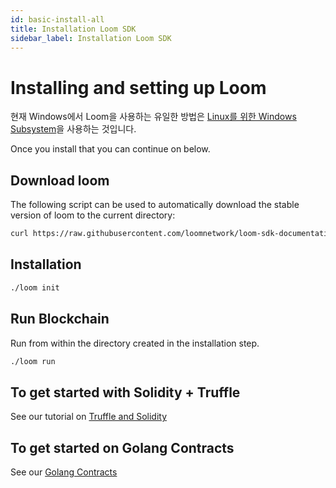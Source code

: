 ```yaml
---
id: basic-install-all
title: Installation Loom SDK
sidebar_label: Installation Loom SDK
---
```

# Installing and setting up Loom

현재 Windows에서 Loom을 사용하는 유일한 방법은 [Linux를 위한 Windows Subsystem](https://docs.microsoft.com/en-us/windows/wsl/install-win10)을 사용하는 것입니다.

Once you install that you can continue on below.

## Download loom

The following script can be used to automatically download the stable version of loom to the current directory:

```bash
curl https://raw.githubusercontent.com/loomnetwork/loom-sdk-documentation/master/scripts/get_loom.sh | sh
```

## Installation

```bash
./loom init
```

## Run Blockchain

Run from within the directory created in the installation step.

```bash
./loom run
```

## To get started with Solidity + Truffle

See our tutorial on [Truffle and Solidity](join-testnet.html)

## To get started on Golang Contracts

See our [Golang Contracts](prereqs-all.html)